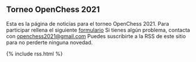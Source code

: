 ## Torneo OpenChess 2021

Esta es la página de noticias para el torneo OpenChess 2021.
Para participar rellena el siguiente [formulario](https://forms.gle/iQygfgDT8gpFisQa6)
Si tienes algún problema, contacta con [openchess2021@gmail.com](mailto://openchess2021@gmail.com)
Puedes suscribirte a la RSS de este sitio para no perderte ninguna novedad.

{% include rss.html %}
